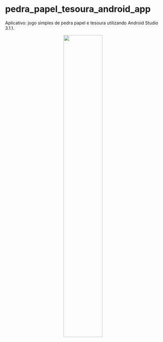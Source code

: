 # pedra_papel_tesoura_android_app

Aplicativo: jogo simples de pedra papel e tesoura utilizando Android Studio 3.1.1.

<p align="center">
  <img src="https://raw.githubusercontent.com/alessandrahlk/pedra_papel_tesoura_android_app/master/2018-06-25_21h07_04.png" style="width: 50%; height: 50%"/>
</p>
